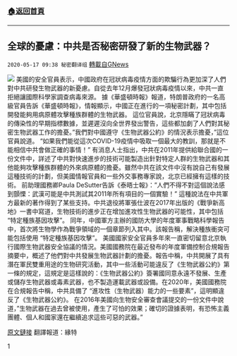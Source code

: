 ###  [:house:返回首頁](https://github.com/ourhimalayas/txt)
---

## 全球的憂慮：中共是否秘密研發了新的生物武器？
`2020-05-17 09:38 秘密翻译组` [轉載自GNews](https://gnews.org/zh-hant/205587/)

![](https://s3.amazonaws.com/gnews-media-offload/wp-content/uploads/2020/05/17101617/%E7%94%9F%E5%8C%96%E6%AD%A6%E5%99%A8.jpg)
美國的安全官員表示，中國政府在冠狀病毒疫情方面的欺騙行為更加深了人們對中共研發生物武器的新憂慮。自從去年12月爆發冠狀病毒疫情以來，中共一直拒絕讓國際科學家調查病毒來源。
據《華盛頓時報》報道，特朗普政府的一名高級官員告訴《華盛頓時報》，情報顯示，中國正在進行的一項秘密計劃，其中包括開發能夠用病原體攻擊種族群體的生物武器。
這位官員說，北京隱瞞了冠狀病毒的傳染性的早期指標數據，並遲遲沒向全世界發出警告，這些都加劇了人們對其秘密生物武器工作的擔憂。”我們對中國遵守《生物武器公約》的情況表示擔憂，”這位官員說道。 “如果我們能從這次COVID-19疫情中吸取一個最大的教訓，那就是不能相信中共會做正確的事情！”
有消息人士指出，中共在2011年提供給聯合國的一份文件中，詳述了中共對快速進步的技術可能製造出針對特定人群的生物武器和其他能夠攻擊種族群體的外來病原體的擔憂。雖然中共在該文件中沒有說自己有發展這種技術的計劃，但美國情報官員和一些外交事務專家說，北京已經擁有這樣的技術。
前助理國務卿Paula DeSutter告訴《泰晤士報》：”人們不得不對這個說法感到顫慄：武漢可能是中共測試其2011年所有項目的一個實驗！”
這種說法在中共軍方最新的著作得到了某些支持。中共退役將軍張仕波在2017年出版的《戰爭新高地》一書中寫道，生物技術的進步正在增加進攻性生物武器的可能性，其中包括 “特定種族基因攻擊”。
同年，中國軍方主辦的國防大學的年度軍事戰略科學報告中，首次將生物學作為戰爭領域的一個章節列入其中。該報告稱，解決種族衝突可能包括使用 “特定種族基因攻擊”。
美國國家安全官員多年來一直密切留意北京執行國際生物武器安全協議的情況。美國國務院在最近發布的年度軍備控制合規報告摘要中，概述了他們對中共發展生物武器計劃的擔憂。報告中稱，中共開展了具有潛在軍民雙重用途的生物研究活動，其中一些活動可能違反了《生物武器公約》第一條的規定，這規定是這樣說的：《生物武器公約》簽署國同意永遠不發展、生產或儲存生物武器或毒素武器，也不製造運載武器或設備。在2020年，美國國務院在合規報告中稱，中共具備了 “進攻性（生物武器）能力的一些要素”，這明顯違反了《生物武器公約》。
在2016年美國向生物安全審查會議提交的一份文件中說道，”生物武器在過去曾被使用，產生了可怕的效果；確切的證據表明，有恐怖主義團體、個人和國家還在繼續追求這些可惡的武器。”

[原文鏈接](https://www.washingtontimes.com/news/2020/may/14/china-deception-fuels-fears-biological-weapons-eth/)
翻譯報道：緣特

1
